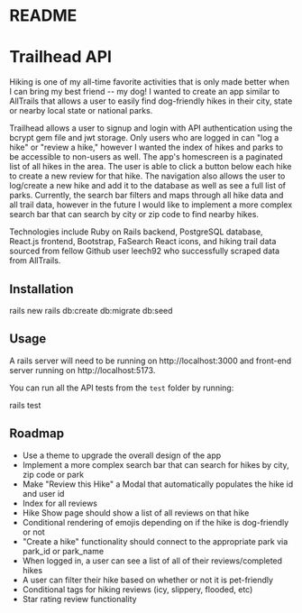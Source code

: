 # README

# Trailhead API

Hiking is one of my all-time favorite activities that is only made better when I can bring my best friend -- my dog! I wanted to create an app similar to AllTrails that allows a user to easily find dog-friendly hikes in their city, state or nearby local state or national parks. 

Trailhead allows a user to signup and login with API authentication using the bcrypt gem file and jwt storage. Only users who are logged in can "log a hike" or "review a hike," however I wanted the index of hikes and parks to be accessible to non-users as well. The app's homescreen is a paginated list of all hikes in the area. The user is able to click a button below each hike to create a new review for that hike. The navigation also allows the user to log/create a new hike and add it to the database as well as see a full list of parks. Currently, the search bar filters and maps through all hike data and all trail data, however in the future I would like to implement a more complex search bar that can search by city or zip code to find nearby hikes. 

Technologies include Ruby on Rails backend, PostgreSQL database, React.js frontend, Bootstrap, FaSearch React icons, and hiking trail data sourced from fellow Github user leech92 who successfully scraped data from AllTrails. 

## Installation

rails new
rails db:create db:migrate db:seed

## Usage

A rails server will need to be running on http://localhost:3000 and front-end server running on http://localhost:5173.

You can run all the API tests from the `test` folder by running: 

rails test

## Roadmap

- Use a theme to upgrade the overall design of the app
- Implement a more complex search bar that can search for hikes by city, zip code or park
- Make "Review this Hike" a Modal that automatically populates the hike id and user id
- Index for all reviews
- Hike Show page should show a list of all reviews on that hike
- Conditional rendering of emojis depending on if the hike is dog-friendly or not
- "Create a hike" functionality should connect to the appropriate park via park_id or park_name
- When logged in, a user can see a list of all of their reviews/completed hikes
- A user can filter their hike based on whether or not it is pet-friendly
- Conditional tags for hiking reviews (icy, slippery, flooded, etc)
- Star rating review functionality

